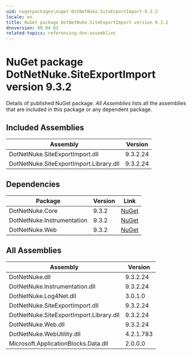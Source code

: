 ```yaml
---
uid: nugetpackages\nuget-DotNetNuke.SiteExportImport-9.3.2
locale: en
title: NuGet package DotNetNuke.SiteExportImport version 9.3.2
dnnversion: 09.04.03
related-topics: referencing-dnn-assemblies
---
```


# NuGet package DotNetNuke.SiteExportImport version 9.3.2
Details of published NuGet package.
*All Assemblies* lists all the assemblies that are included in this package or any dependent package.

## Included Assemblies

|Assembly|Version|
|---|---|
|DotNetNuke.SiteExportImport.dll|9.3.2.24|
|DotNetNuke.SiteExportImport.Library.dll|9.3.2.24|

## Dependencies

|Package|Version|Link|
|---|---|---|
|DotNetNuke.Core|9.3.2|[NuGet](https://www.nuget.org/packages/DotNetNuke.Core/9.3.2)|
|DotNetNuke.Instrumentation|9.3.2|[NuGet](https://www.nuget.org/packages/DotNetNuke.Instrumentation/9.3.2)|
|DotNetNuke.Web|9.3.2|[NuGet](https://www.nuget.org/packages/DotNetNuke.Web/9.3.2)|

## All Assemblies

|Assembly|Version|
|---|---|
|DotNetNuke.dll|9.3.2.24|
|DotNetNuke.Instrumentation.dll|9.3.2.24|
|DotNetNuke.Log4Net.dll|3.0.1.0|
|DotNetNuke.SiteExportImport.dll|9.3.2.24|
|DotNetNuke.SiteExportImport.Library.dll|9.3.2.24|
|DotNetNuke.Web.dll|9.3.2.24|
|DotNetNuke.WebUtility.dll|4.2.1.783|
|Microsoft.ApplicationBlocks.Data.dll|2.0.0.0|

